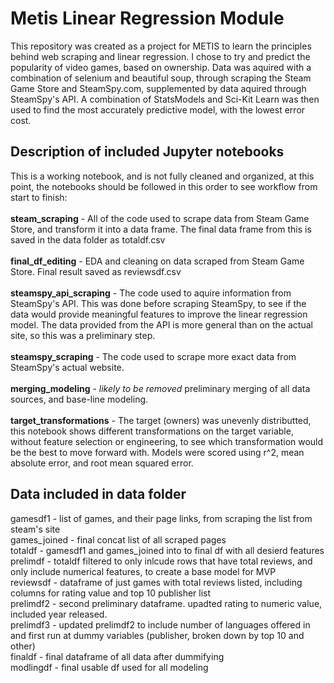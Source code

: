 # Metis Linear Regression Module
This repository was created as a project for METIS to learn the principles behind web scraping and linear regression. I chose to try and predict the popularity of video games, based on ownership. Data was aquired with a combination of selenium and beautiful soup, through scraping the Steam Game Store and SteamSpy.com, supplemented by data aquired through SteamSpy's API. A combination of StatsModels and Sci-Kit Learn was then used to find the most accurately predictive model, with the lowest error cost.  

## Description of included Jupyter notebooks
This is a working notebook, and is not fully cleaned and organized, at this point, the notebooks should be followed in this order to see workflow from start to finish:
<br>
<br>
<b>steam_scraping</b> - All of the code used to scrape data from Steam Game Store, and transform it into a data frame. The final data frame from this is saved in the data folder as totaldf.csv<br><br>
<b>final_df_editing</b> - EDA and cleaning on data scraped from Steam Game Store. Final result saved as reviewsdf.csv<br><br>
<b>steamspy_api_scraping</b> - The code used to aquire information from SteamSpy's API. This was done before scraping SteamSpy, to see if the data would provide meaningful features to improve the linear regression model. The data provided from the API is more general than on the actual site, so this was a preliminary step.<br><br>
<b>steamspy_scraping</b> - The code used to scrape more exact data from SteamSpy's actual website. <br><br>
<b>merging_modeling</b> - *likely to be removed* preliminary merging of all data sources, and base-line modeling.<br><br>
<b>target_transformations</b> - The target (owners) was unevenly distributted, this notebook shows different transformations on the target variable, without feature selection or engineering, to see which transformation would be the best to move forward with. Models were scored using r^2, mean absolute error, and root mean squared error.



## Data included in data folder

gamesdf1 - list of games, and their page links,  from scraping the list from steam's site<br>
games_joined - final concat list of all scraped pages<br>
totaldf - gamesdf1 and games_joined into to final df with all desierd features<br>
prelimdf - totaldf filtered to only inlcude rows that have total reviews, and only include numerical features, to create a base model for MVP<br>
reviewsdf - dataframe of just games with total reviews listed, including columns for rating value and top 10 publisher list<br>
prelimdf2 - second preliminary dataframe. upadted rating to numeric value, included year released.<br>
prelimdf3 - updated prelimdf2 to include number of languages offered in and first run at dummy variables (publisher, broken down by top 10 and other)<br>
finaldf - final dataframe of all data after dummifying<br>
modlingdf - final usable df used for all modeling

